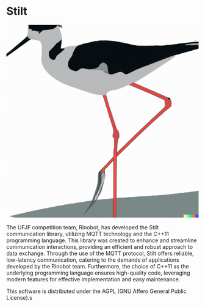 # Stilt

![Logo do projeto](./images/logo.png)


The UFJF competition team, Rinobot, has developed the Stilt communication library, utilizing MQTT technology and the C++11 programming language. This library was created to enhance and streamline communication interactions, providing an efficient and robust approach to data exchange. Through the use of the MQTT protocol, Stilt offers reliable, low-latency communication, catering to the demands of applications developed by the Rinobot team. Furthermore, the choice of C++11 as the underlying programming language ensures high-quality code, leveraging modern features for effective implementation and easy maintenance.

This software is distributed under the AGPL (GNU Affero General Public License).s